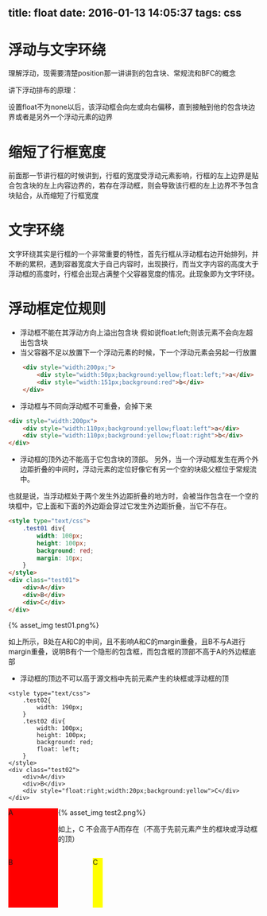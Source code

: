 title: float
date: 2016-01-13 14:05:37
tags: css
---

# 浮动与文字环绕

理解浮动，现需要清楚position那一讲讲到的包含块、常规流和BFC的概念

讲下浮动排布的原理：

设置float不为none以后，该浮动框会向左或向右偏移，直到接触到他的包含块边界或者是另外一个浮动元素的边界
<!--more-->

# 缩短了行框宽度
前面那一节讲行框的时候讲到，行框的宽度受浮动元素影响，行框的左上边界是贴合包含块的左上内容边界的，若存在浮动框，则会导致该行框的左上边界不予包含块贴合，从而缩短了行框宽度

# 文字环绕
文字环绕其实是行框的一个非常重要的特性，首先行框从浮动框右边开始排列，并不断的累积，遇到容器宽度大于自己内容时，出现换行，而当文字内容的高度大于浮动框的高度时，行框会出现占满整个父容器宽度的情况。此现象即为文字环绕。

# 浮动框定位规则

* 浮动框不能在其浮动方向上溢出包含块
假如说float:left;则该元素不会向左超出包含块
* 当父容器不足以放置下一个浮动元素的时候，下一个浮动元素会另起一行放置
```html
	<div style="width:200px;">
		<div style="width:50px;background:yellow;float:left;">a</div>
		<div style="width:151px;background:red">b</div>
	</div>
```
* 浮动框与不同向浮动框不可重叠，会掉下来
```html
<div style="width:200px">
	<div style="width:110px;background:yellow;float:left">a</div>
	<div style="width:110px;background:yellow;float:right">b</div>
</div>
```
* 浮动框的顶外边不能高于它包含块的顶部。
另外，当一个浮动框发生在两个外边距折叠的中间时，浮动元素的定位好像它有另一个空的块级父框位于常规流中。

也就是说，当浮动框处于两个发生外边距折叠的地方时，会被当作包含在一个空的块框中，它上面和下面的外边距会穿过它发生外边距折叠，当它不存在。

```html
<style type="text/css">
	.test01 div{
		width: 100px;
		height: 100px;
		background: red;
		margin: 10px;
	}
</style>
<div class="test01">
	<div>A</div>
	<div>B</div>
	<div>C</div>
</div>
```
{% asset_img test01.png%}


如上所示，B处在A和C的中间，且不影响A和C的margin重叠，且B不与A进行margin重叠，说明B有个一个隐形的包含框，而包含框的顶部不高于A的外边框底部


* 浮动框的顶边不可以高于源文档中先前元素产生的块框或浮动框的顶
```
<style type="text/css">
	.test02{
		width: 190px;
	}
	.test02 div{
		width: 100px;
		height: 100px;
		background: red;
		float: left;
	}
</style>
<div class="test02">
	<div>A</div>
	<div>B</div>
	<div style="float:right;width:20px;background:yellow">C</div>
</div>
```
<style type="text/css">
	.test02{
		width: 190px;
	}
	.test02 div{
		width: 100px;
		height: 100px;
		background: red;
		float: left;
	}
</style>
<div class="test02">
	<div>A</div>
	<div>B</div>
	<div style="float:right;width:20px;background:yellow">C</div>
</div>

{% asset_img test2.png%}

如上，C 不会高于A而存在（不高于先前元素产生的框块或浮动框的顶）